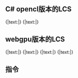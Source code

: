 ﻿## C# opencl版本的LCS
{|text:[](../../../csharp/MegaLCSLib/OpenCL/Mega.Kernel.Shared.cs)|}
{|text:[](../../../csharp/MegaLCSLib/OpenCL/Mega.Host.cs)|}


## webgpu版本的LCS
{|text:[](./Mega.Cpu.js)|}
{|text:[](./WebGPUPrintf.js)|}
{|text:[](./Mega.Kernel.Shared.js)|}
{|text:[](./Mega.Host.js)|}
  
## 指令

 
